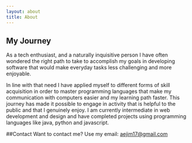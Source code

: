 ```yaml
---
layout: about
title: About
---
```


## My Journey

As a tech enthusiast, and a naturally inquisitive person I have often wondered the right path to take to accomplish my goals in developing software that would make everyday tasks less challenging and more enjoyable.

In line with that need I have applied myself to different forms of skill acquisition in order to master programming languages that make my communication with computers easier and my learning path faster. This journey has made it possible to engage in activity that is helpful to the public and that I genuinely enjoy.
I am currently intermediate in web development and design and have completed projects using programming languages like java, python and javascript.

##Contact
Want to contact me? Use my email: aejim17@gmail.com
